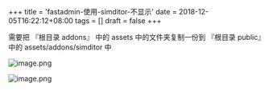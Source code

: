 +++
title = 'fastadmin-使用-simditor-不显示'
date = 2018-12-05T16:22:12+08:00
tags = []
draft = false
+++

需要把 『根目录 addons』 中的 assets 中的文件夹复制一份到 『根目录 public』中的 assets/addons/simditor 中

![image.png](https://upload-images.jianshu.io/upload_images/4073481-8d0cf6f5ce232a3b.png?imageMogr2/auto-orient/strip%7CimageView2/2/w/1240)

![image.png](https://upload-images.jianshu.io/upload_images/4073481-15c866dcea772e09.png?imageMogr2/auto-orient/strip%7CimageView2/2/w/1240)
